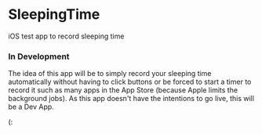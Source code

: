 # SleepingTime
iOS test app to record sleeping time

### In Development

The idea of this app will be to simply record your sleeping time automatically without having to click buttons or be forced to start a timer to record it such as many apps in the App Store (because Apple limits the background jobs). As this app doesn't have the intentions to go live, this will be a Dev App.


(:
